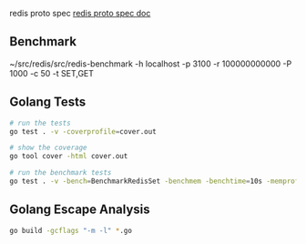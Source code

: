redis proto spec
[redis proto spec doc](https://redis.io/docs/latest/develop/reference/protocol-spec/)


## Benchmark
~/src/redis/src/redis-benchmark -h localhost -p 3100 -r 100000000000 -P 1000 -c 50 -t SET,GET

## Golang Tests

```bash
# run the tests
go test . -v -coverprofile=cover.out

# show the coverage
go tool cover -html cover.out

# run the benchmark tests
go test . -v -bench=BenchmarkRedisSet -benchmem -benchtime=10s -memprofile=mem.out -cpuprofile=cpu.out -run="^$"
```


## Golang Escape Analysis

```bash
go build -gcflags "-m -l" *.go
```